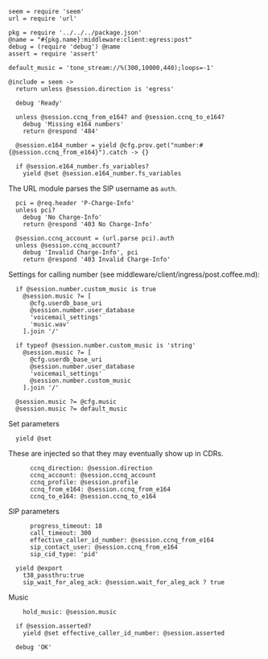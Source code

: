     seem = require 'seem'
    url = require 'url'

    pkg = require '../../../package.json'
    @name = "#{pkg.name}:middleware:client:egress:post"
    debug = (require 'debug') @name
    assert = require 'assert'

    default_music = 'tone_stream://%(300,10000,440);loops=-1'

    @include = seem ->
      return unless @session.direction is 'egress'

      debug 'Ready'

      unless @session.ccnq_from_e164? and @session.ccnq_to_e164?
        debug 'Missing e164 numbers'
        return @respond '484'

      @session.e164_number = yield @cfg.prov.get("number:#{@session.ccnq_from_e164}").catch -> {}

      if @session.e164_number.fs_variables?
        yield @set @session.e164_number.fs_variables

The URL module parses the SIP username as `auth`.

      pci = @req.header 'P-Charge-Info'
      unless pci?
        debug 'No Charge-Info'
        return @respond '403 No Charge-Info'

      @session.ccnq_account = (url.parse pci).auth
      unless @session.ccnq_account?
        debug 'Invalid Charge-Info', pci
        return @respond '403 Invalid Charge-Info'

Settings for calling number (see middleware/client/ingress/post.coffee.md):

      if @session.number.custom_music is true
        @session.music ?= [
          @cfg.userdb_base_uri
          @session.number.user_database
          'voicemail_settings'
          'music.wav'
        ].join '/'

      if typeof @session.number.custom_music is 'string'
        @session.music ?= [
          @cfg.userdb_base_uri
          @session.number.user_database
          'voicemail_settings'
          @session.number.custom_music
        ].join '/'

      @session.music ?= @cfg.music
      @session.music ?= default_music

Set parameters

      yield @set

These are injected so that they may eventually show up in CDRs.

          ccnq_direction: @session.direction
          ccnq_account: @session.ccnq_account
          ccnq_profile: @session.profile
          ccnq_from_e164: @session.ccnq_from_e164
          ccnq_to_e164: @session.ccnq_to_e164

SIP parameters

          progress_timeout: 18
          call_timeout: 300
          effective_caller_id_number: @session.ccnq_from_e164
          sip_contact_user: @session.ccnq_from_e164
          sip_cid_type: 'pid'

      yield @export
        t38_passthru:true
        sip_wait_for_aleg_ack: @session.wait_for_aleg_ack ? true

Music

        hold_music: @session.music

      if @session.asserted?
        yield @set effective_caller_id_number: @session.asserted

      debug 'OK'
